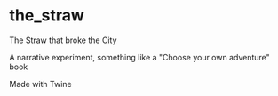 # the_straw
The Straw that broke the City

A narrative experiment, something like a "Choose your own adventure" book

Made with Twine
